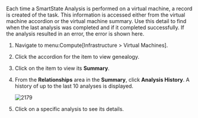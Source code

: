 Each time a SmartState Analysis is performed on a virtual machine, a
record is created of the task. This information is accessed either from
the virtual machine accordion or the virtual machine summary. Use this
detail to find when the last analysis was completed and if it completed
successfully. If the analysis resulted in an error, the error is shown
here.

1.  Navigate to menu:Compute\[Infrastructure \> Virtual Machines\].

2.  Click the accordion for the item to view genealogy.

3.  Click on the item to view its **Summary**.

4.  From the **Relationships** area in the **Summary**, click **Analysis
    History**. A history of up to the last 10 analyses is displayed.
    
    ![2179](2179.png)

5.  Click on a specific analysis to see its details.
